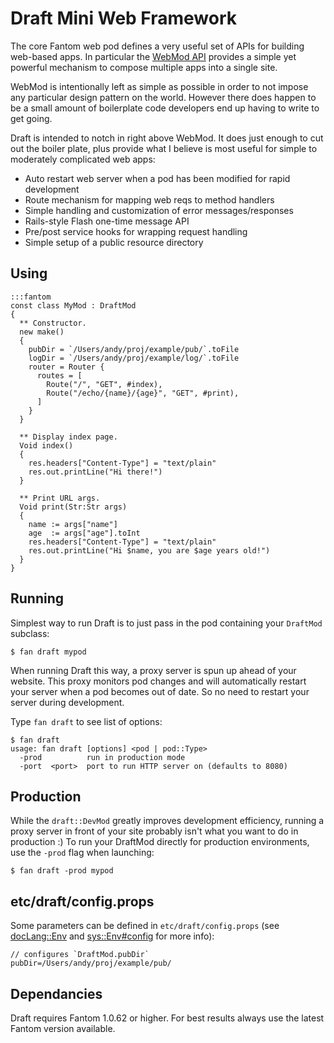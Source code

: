# Draft Mini Web Framework

The core Fantom web pod defines a very useful set of APIs for building web-based
apps. In particular the [WebMod API](http://fantom.org/doc/web/pod-doc.html#overview)
provides a simple yet powerful mechanism to compose multiple apps into a
single site.

WebMod is intentionally left as simple as possible in order to not impose any
particular design pattern on the world. However there does happen to be a
small amount of boilerplate code developers end up having to write to get
going.

Draft is intended to notch in right above WebMod. It does just enough to cut
out the boiler plate, plus provide what I believe is most useful for simple to
moderately complicated web apps:

- Auto restart web server when a pod has been modified for rapid development
- Route mechanism for mapping web reqs to method handlers
- Simple handling and customization of error messages/responses
- Rails-style Flash one-time message API
- Pre/post service hooks for wrapping request handling
- Simple setup of a public resource directory

## Using

    :::fantom
    const class MyMod : DraftMod
    {
      ** Constructor.
      new make()
      {
        pubDir = `/Users/andy/proj/example/pub/`.toFile
        logDir = `/Users/andy/proj/example/log/`.toFile
        router = Router {
          routes = [
            Route("/", "GET", #index),
            Route("/echo/{name}/{age}", "GET", #print),
          ]
        }
      }

      ** Display index page.
      Void index()
      {
        res.headers["Content-Type"] = "text/plain"
        res.out.printLine("Hi there!")
      }

      ** Print URL args.
      Void print(Str:Str args)
      {
        name := args["name"]
        age  := args["age"].toInt
        res.headers["Content-Type"] = "text/plain"
        res.out.printLine("Hi $name, you are $age years old!")
      }
    }

## Running

Simplest way to run Draft is to just pass in the pod containing your
`DraftMod` subclass:

    $ fan draft mypod

When running Draft this way, a proxy server is spun up ahead of your website.
This proxy monitors pod changes and will automatically restart your server
when a pod becomes out of date.  So no need to restart your server during
development.

Type `fan draft` to see list of options:

    $ fan draft
    usage: fan draft [options] <pod | pod::Type>
      -prod          run in production mode
      -port  <port>  port to run HTTP server on (defaults to 8080)

## Production

While the `draft::DevMod` greatly improves development efficiency, running a
proxy server in front of your site probably isn't what you want to do in
production :) To run your DraftMod directly for production environments, use
the `-prod` flag when launching:

    $ fan draft -prod mypod

## etc/draft/config.props

Some parameters can be defined in `etc/draft/config.props` (see
[docLang::Env](http://fantom.org/doc/docLang/Env.html) and
[sys::Env#config](http://fantom.org/doc/sys/Env.html#config) for more info):

    // configures `DraftMod.pubDir`
    pubDir=/Users/andy/proj/example/pub/

## Dependancies

Draft requires Fantom 1.0.62 or higher.  For best results always use
the latest Fantom version available.
